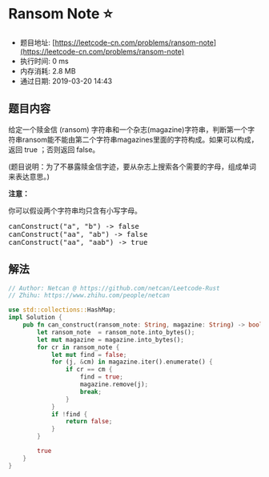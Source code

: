 # Ransom Note :star:
- 题目地址: [https://leetcode-cn.com/problems/ransom-note](https://leetcode-cn.com/problems/ransom-note)
- 执行时间: 0 ms 
- 内存消耗: 2.8 MB
- 通过日期: 2019-03-20 14:43

## 题目内容
<p>给定一个赎金信 (ransom) 字符串和一个杂志(magazine)字符串，判断第一个字符串ransom能不能由第二个字符串magazines里面的字符构成。如果可以构成，返回 true ；否则返回 false。</p>

<p>(题目说明：为了不暴露赎金信字迹，要从杂志上搜索各个需要的字母，组成单词来表达意思。)</p>

<p><strong>注意：</strong></p>

<p>你可以假设两个字符串均只含有小写字母。</p>

<pre>
canConstruct("a", "b") -> false
canConstruct("aa", "ab") -> false
canConstruct("aa", "aab") -> true
</pre>


## 解法
```rust
// Author: Netcan @ https://github.com/netcan/Leetcode-Rust
// Zhihu: https://www.zhihu.com/people/netcan

use std::collections::HashMap;
impl Solution {
    pub fn can_construct(ransom_note: String, magazine: String) -> bool {
        let ransom_note  = ransom_note.into_bytes();
        let mut magazine = magazine.into_bytes();
        for cr in ransom_note {
            let mut find = false;
            for (j, &cm) in magazine.iter().enumerate() {
                if cr == cm {
                    find = true;
                    magazine.remove(j);
                    break;
                }
            }
            if !find {
                return false;
            }
        }

        true
    }
}


```
